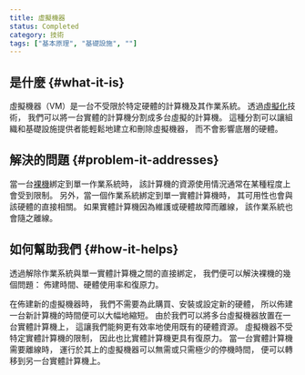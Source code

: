 ```yaml
---
title: 虛擬機器
status: Completed
category: 技術
tags: ["基本原理", "基礎設施", ""]
---
```


## 是什麼 {#what-it-is}

虛擬機器（VM）是一台不受限於特定硬體的計算機及其作業系統。
透過[虛擬化](/zh-tw/virtualization/)技術，
我們可以將一台實體的計算機分割成多台虛擬的計算機。
這種分割可以讓組織和基礎設施提供者能輕鬆地建立和刪除虛擬機器，
而不會影響底層的硬體。

## 解決的問題 {#problem-it-addresses}

當一台[裸機](/zh-tw/bare-metal-machine/)綁定到單一作業系統時，
該計算機的資源使用情況通常在某種程度上會受到限制。
另外，當一個作業系統綁定到單一實體計算機時，
其可用性也會與該硬體的直接相關。
如果實體計算機因為維護或硬體故障而離線，
該作業系統也會隨之離線。

## 如何幫助我們 {#how-it-helps}

透過解除作業系統與單一實體計算機之間的直接綁定，
我們便可以解決裸機的幾個問題：
佈建時間、硬體使用率和復原力。

在佈建新的虛擬機器時，
我們不需要為此購買、安裝或設定新的硬體，
所以佈建一台新計算機的時間便可以大幅地縮短。
由於我們可以將多台虛擬機器放置在一台實體計算機上，
這讓我們能夠更有效率地使用既有的硬體資源。
虛擬機器不受特定實體計算機的限制，
因此也比實體計算機更具有復原力。
當一台實體計算機需要離線時，
運行於其上的虛擬機器可以無需或只需極少的停機時間，
便可以轉移到另一台實體計算機上。
